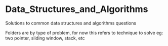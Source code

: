 # Data_Structures_and_Algorithms
Solutions to common data structures and algorithms questions

Folders are by type of problem, for now this refers to technique to solve eg: two pointer, sliding window, stack, etc
